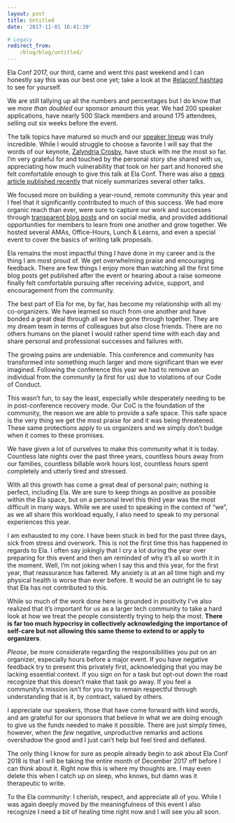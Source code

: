 ```yaml
---
layout: post
title: Untitled
date: '2017-11-01 16:41:39'

# Legacy
redirect_from:
    /blog/blog/untitled/
---
```


Ela Conf 2017, our third, came and went this past weekend and I can honestly say this was our best one yet; take a look at the [#elaconf hashtag](https://twitter.com/search?vertical=default&q=%23elaconf&src=typd) to see for yourself.  

We are still tallying up all the numbers and percentages but I do know that we *more than doubled* our sponsor amount this year. We had 200 speaker applications, have nearly 500 Slack members and around 175 attendees, selling out six weeks before the event.

The talk topics have matured so much and our [speaker lineup](http://elaconf.com/#speakers) was truly incredible. While I would struggle to choose a favorite I will say that the words of our keynote, [Zalyndria Crosby](http://elaconf.com/2017/speakers/zalyndria-crosby/), have stuck with me the most so far. I’m very grateful for and touched by the personal story she shared with us, appreciating how much vulnerability that took on her part and honored she felt comfortable enough to give this talk at Ela Conf. There was also a [news article published recently](http://generocity.org/philly/2017/10/31/ela-conf-lessons-leadership-technology-women-trans/) that nicely summarizes several other talks.  

We focused more on building a year-round, remote community this year and I feel that it significantly contributed to much of this success. We had more organic reach than ever, were sure to capture our work and successes through [transparent blog posts](https://medium.com/@elaconf) and on social media, and provided additional opportunities for members to learn from one another and grow together. We hosted several AMAs, Office-Hours, Lunch & Learns, and even a special event to cover the basics of writing talk proposals.   

Ela remains the most impactful thing I have done in my career and is the thing I am most proud of. We get overwhelming praise and encouraging feedback. There are few things I enjoy more than watching all the first time blog posts get published after the event or hearing about a raise someone finally felt comfortable pursuing after receiving advice, support, and encouragement from the community.

The best part of Ela for me, by far, has become my relationship with all my co-organizers. We have learned so much from one another and have bonded a great deal through all we have gone through together. They are my dream team in terms of colleagues but also close friends. There are no others humans on the planet I would rather spend time with each day and share personal and professional successes and failures with.

The growing pains are undeniable. This conference and community has transformed into something much larger and more significant than we ever imagined. Following the conference this year we had to remove an individual from the community (a first for us) due to violations of our Code of Conduct.

This wasn’t fun, to say the least, especially while desperately needing to be in post-conference recovery mode. Our CoC is the foundation of the community, the reason we are able to provide a safe space. This safe space is the very thing we get the most praise for and it was being threatened. These same protections apply to us organizers and we simply don’t budge when it comes to these promises.   

We have given a lot of ourselves to make this community what it is today. Countless late nights over the past three years, countless hours away from our families, countless billable work hours lost, countless hours spent completely and utterly tired and stressed.

With all this growth has come a great deal of personal pain; nothing is perfect, including Ela. We are sure to keep things as positive as possible within the Ela space, but on a personal level this third year was the most difficult in many ways. While we are used to speaking in the context of “we”, as we all share this workload equally, I also need to speak to my personal experiences this year.

I am exhausted to my core. I have been stuck in bed for the past three days, sick from stress and overwork. This is not the first time this has happened in regards to Ela. I often say jokingly that I cry a lot during the year over preparing for this event and then am reminded of why it’s all so worth it in the moment. Well, I’m not joking when I say this and this year, for the first year, that reassurance has faltered. My anxiety is at an all time high and my physical health is worse than ever before. It would be an outright lie to say that Ela has not contributed to this.  

While so much of the work done here is grounded in positivity I’ve also realized that it’s important for us as a larger tech community to take a hard look at how we treat the people consistently trying to help the most. **There is far too much hypocrisy in collectively acknowledging the importance of self-care but not allowing this same theme to extend to or apply to organizers**.

*Please*, be more considerate regarding the responsibilities you put on an organizer, especially hours before a major event. If you have negative feedback try to present this privately first, acknowledging that you may be lacking essential context. If you sign on for a task but opt-out down the road recognize that this doesn’t make that task go away. If you feel a community’s mission isn’t for you try to remain respectful through understanding that is it, by contract, valued by others.

I appreciate our speakers, those that have come forward with kind words, and am grateful for our sponsors that believe in what we are doing enough to give us the funds needed to make it possible. There are just simply times, however, when the *few* negative, unproductive remarks and actions overshadow the good and I just can’t help but feel tired and deflated.

The only thing I know for sure as people already begin to ask about Ela Conf 2018 is that I will be taking the entire month of December 2017 off before I can think about it. Right now this is where my thoughts are. I may even delete this when I catch up on sleep, who knows, but damn was it therapeutic to write.

To the Ela community: I cherish, respect, and appreciate all of you. While I was again deeply moved by the meaningfulness of this event I also recognize I need a bit of healing time right now and I will see you all soon.
